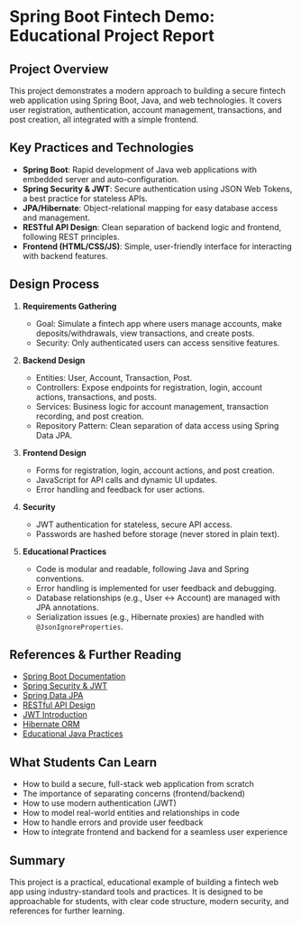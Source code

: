 # Spring Boot Fintech Demo: Educational Project Report

## Project Overview
This project demonstrates a modern approach to building a secure fintech web application using Spring Boot, Java, and web technologies. It covers user registration, authentication, account management, transactions, and post creation, all integrated with a simple frontend.

## Key Practices and Technologies
- **Spring Boot**: Rapid development of Java web applications with embedded server and auto-configuration.
- **Spring Security & JWT**: Secure authentication using JSON Web Tokens, a best practice for stateless APIs.
- **JPA/Hibernate**: Object-relational mapping for easy database access and management.
- **RESTful API Design**: Clean separation of backend logic and frontend, following REST principles.
- **Frontend (HTML/CSS/JS)**: Simple, user-friendly interface for interacting with backend features.

## Design Process
1. **Requirements Gathering**
   - Goal: Simulate a fintech app where users manage accounts, make deposits/withdrawals, view transactions, and create posts.
   - Security: Only authenticated users can access sensitive features.

2. **Backend Design**
   - Entities: User, Account, Transaction, Post.
   - Controllers: Expose endpoints for registration, login, account actions, transactions, and posts.
   - Services: Business logic for account management, transaction recording, and post creation.
   - Repository Pattern: Clean separation of data access using Spring Data JPA.

3. **Frontend Design**
   - Forms for registration, login, account actions, and post creation.
   - JavaScript for API calls and dynamic UI updates.
   - Error handling and feedback for user actions.

4. **Security**
   - JWT authentication for stateless, secure API access.
   - Passwords are hashed before storage (never stored in plain text).

5. **Educational Practices**
   - Code is modular and readable, following Java and Spring conventions.
   - Error handling is implemented for user feedback and debugging.
   - Database relationships (e.g., User ↔ Account) are managed with JPA annotations.
   - Serialization issues (e.g., Hibernate proxies) are handled with `@JsonIgnoreProperties`.

## References & Further Reading
- [Spring Boot Documentation](https://spring.io/projects/spring-boot)
- [Spring Security & JWT](https://spring.io/guides/gs/securing-web/)
- [Spring Data JPA](https://spring.io/projects/spring-data-jpa)
- [RESTful API Design](https://restfulapi.net/)
- [JWT Introduction](https://jwt.io/introduction/)
- [Hibernate ORM](https://hibernate.org/orm/)
- [Educational Java Practices](https://www.baeldung.com/java-best-practices)

## What Students Can Learn
- How to build a secure, full-stack web application from scratch
- The importance of separating concerns (frontend/backend)
- How to use modern authentication (JWT)
- How to model real-world entities and relationships in code
- How to handle errors and provide user feedback
- How to integrate frontend and backend for a seamless user experience

## Summary
This project is a practical, educational example of building a fintech web app using industry-standard tools and practices. It is designed to be approachable for students, with clear code structure, modern security, and references for further learning.
